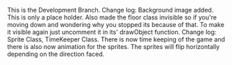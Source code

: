 This is the Development Branch.
Change log:
Background image added. This is only a place holder. Also made the floor class invisible so if you're moving down and wondering why you stopped its because of that.
To make it visible again just uncomment it in its' drawObject function.
Change log:
Sprite Class, TimeKeeper Class.
There is now time keeping of the game and there is also now animation for the sprites. The sprites will flip horizontally depending on the direction faced.